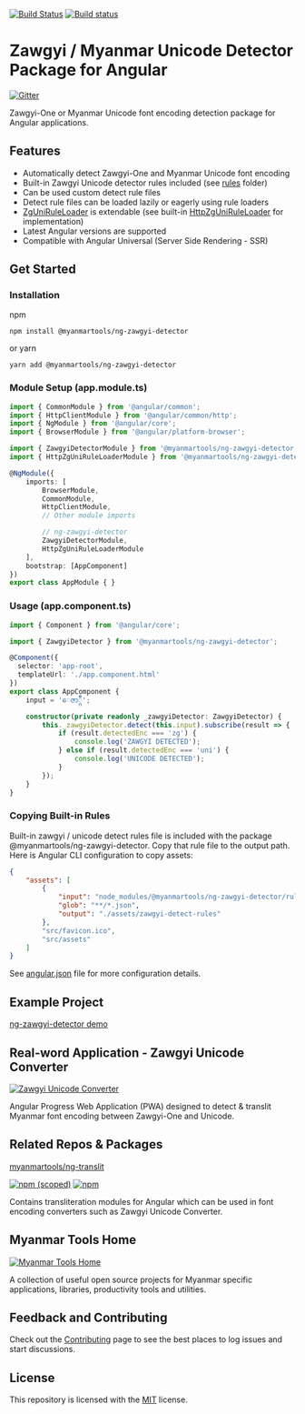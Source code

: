 [![Build Status](https://dev.azure.com/myanmartools/ng-zawgyi-detector/_apis/build/status/myanmartools.ng-zawgyi-detector?branchName=master)](https://dev.azure.com/myanmartools/ng-zawgyi-detector/_build/latest?definitionId=2&branchName=master)
[![Build status](https://ci.appveyor.com/api/projects/status/t085y7bwcjgvtl2e?svg=true)](https://ci.appveyor.com/project/admindagonmetriccom/ng-zawgyi-detector)

# Zawgyi / Myanmar Unicode Detector Package for Angular

[![Gitter](https://badges.gitter.im/myanmartools/community.svg)](https://gitter.im/myanmartools/community?utm_source=badge&utm_medium=badge&utm_campaign=pr-badge)

Zawgyi-One or Myanmar Unicode font encoding detection package for Angular applications.

## Features

* Automatically detect Zawgyi-One and Myanmar Unicode font encoding
* Built-in Zawgyi Unicode detector rules included (see [rules](https://github.com/myanmartools/ng-zawgyi-detector/tree/master/modules/ng-zawgyi-detector/rules) folder)
* Can be used custom detect rule files
* Detect rule files can be loaded lazily or eagerly using rule loaders
* [ZgUniRuleLoader](https://github.com/myanmartools/ng-zawgyi-detector/blob/master/modules/ng-zawgyi-detector/src/zg-uni-rule-loader.ts) is extendable (see built-in [HttpZgUniRuleLoader](https://github.com/myanmartools/ng-zawgyi-detector/blob/master/modules/ng-zawgyi-detector/http-loader/src/http-zg-uni-rule-loader.ts) for implementation)
* Latest Angular versions are supported
* Compatible with Angular Universal (Server Side Rendering - SSR)

## Get Started

### Installation

npm

```shell
npm install @myanmartools/ng-zawgyi-detector
```

or yarn

```shell
yarn add @myanmartools/ng-zawgyi-detector
```

### Module Setup (app.module.ts)

```typescript
import { CommonModule } from '@angular/common';
import { HttpClientModule } from '@angular/common/http';
import { NgModule } from '@angular/core';
import { BrowserModule } from '@angular/platform-browser';

import { ZawgyiDetectorModule } from '@myanmartools/ng-zawgyi-detector';
import { HttpZgUniRuleLoaderModule } from '@myanmartools/ng-zawgyi-detector/http-loader';

@NgModule({
    imports: [
        BrowserModule,
        CommonModule,
        HttpClientModule,
        // Other module imports

        // ng-zawgyi-detector
        ZawgyiDetectorModule,
        HttpZgUniRuleLoaderModule
    ],
    bootstrap: [AppComponent]
})
export class AppModule { }
```

### Usage (app.component.ts)

```typescript
import { Component } from '@angular/core';

import { ZawgyiDetector } from '@myanmartools/ng-zawgyi-detector';

@Component({
  selector: 'app-root',
  templateUrl: './app.component.html'
})
export class AppComponent {
    input = 'ေဇာ္ဂ်ီ';

    constructor(private readonly _zawgyiDetector: ZawgyiDetector) {
        this._zawgyiDetector.detect(this.input).subscribe(result => {
            if (result.detectedEnc === 'zg') {
                console.log('ZAWGYI DETECTED');
            } else if (result.detectedEnc === 'uni') {
                console.log('UNICODE DETECTED');
            }
        });
    }
}
```

### Copying Built-in Rules

Built-in zawgyi / unicode detect rules file is included with the package @myanmartools/ng-zawgyi-detector. Copy that rule file to the output path. Here is Angular CLI configuration to copy assets:

```json
{
    "assets": [
        {
            "input": "node_modules/@myanmartools/ng-zawgyi-detector/rules/",
            "glob": "**/*.json",
            "output": "./assets/zawgyi-detect-rules"
        },
        "src/favicon.ico",
        "src/assets"
    ]
}
```

See [angular.json](https://github.com/myanmartools/ng-zawgyi-detector/blob/master/angular.json) file for more configuration details.

## Example Project

[ng-zawgyi-detector demo](https://github.com/myanmartools/ng-zawgyi-detector/tree/master/samples/ng-zawgyi-detector-demo)

## Real-word Application - Zawgyi Unicode Converter

[![Zawgyi Unicode Converter](https://zawgyi-unicode-converter.myanmartools.org/assets/images/appicons/v1/ios/ios-appicon-180x180.png)](https://zawgyi-unicode-converter.myanmartools.org)

Angular Progress Web Application (PWA) designed to detect & translit Myanmar font encoding between Zawgyi-One and Unicode.

## Related Repos & Packages

[myanmartools/ng-translit](https://github.com/myanmartools/ng-translit)

[![npm (scoped)](https://img.shields.io/npm/v/@myanmartools/ng-translit.svg)](https://www.npmjs.com/package/@myanmartools/ng-translit)
[![npm](https://img.shields.io/npm/dm/@myanmartools/ng-translit.svg)](https://www.npmjs.com/package/@myanmartools/ng-translit)

Contains transliteration modules for Angular which can be used in font encoding converters such as Zawgyi Unicode Converter.

## Myanmar Tools Home

[![Myanmar Tools Home](https://myanmartools.org/assets/images/appicons/v1/ios/ios-appicon-180x180.png)](https://myanmartools.org)

A collection of useful open source projects for Myanmar specific applications, libraries, productivity tools and utilities.

## Feedback and Contributing

Check out the [Contributing](https://github.com/myanmartools/ng-zawgyi-detector/blob/master/CONTRIBUTING.md) page to see the best places to log issues and start discussions.

## License

This repository is licensed with the [MIT](https://github.com/myanmartools/ng-zawgyi-detector/blob/master/LICENSE) license.